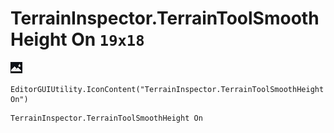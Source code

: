 # TerrainInspector.TerrainToolSmoothHeight On `19x18`
<img src="/img/TerrainInspector.TerrainToolSmoothHeight%20On.png" width=19 height=18>

``` CSharp
EditorGUIUtility.IconContent("TerrainInspector.TerrainToolSmoothHeight On")
```
```
TerrainInspector.TerrainToolSmoothHeight On
```
